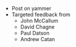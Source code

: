- Post on yammer
- Targeted feedback from
  * John McCallum
  - David Chagne
  - Paul Datson
  - Andrew Catan